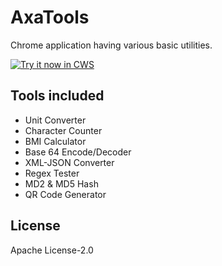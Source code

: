 # AxaTools
Chrome application having various basic utilities.

<a target="_blank" href="https://chrome.google.com/webstore/detail/axatools/eenifdohopomchehodgolennolajhlnd">![Try it now in CWS](https://raw.github.com/GoogleChrome/chrome-app-samples/master/tryitnowbutton.png "Click here to install this sample from the Chrome Web Store")</a>


## Tools included
* Unit Converter
* Character Counter
* BMI Calculator
* Base 64 Encode/Decoder
* XML-JSON Converter
* Regex Tester
* MD2 & MD5 Hash
* QR Code Generator

## License
Apache License-2.0
